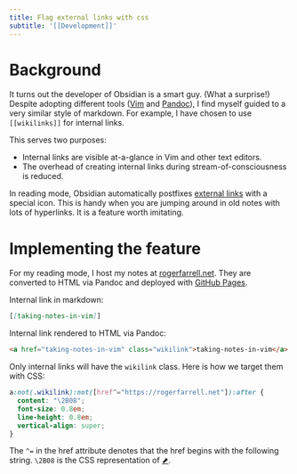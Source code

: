 ```yaml
---
title: Flag external links with css
subtitle: '[[Development]]'
---
```


# Background

It turns out the developer of Obsidian is a smart guy. (What a surprise!) Despite adopting different tools ([Vim](https://github.com/vim/vim) and [Pandoc](https://pandoc.org)), I find myself guided to a very similar style of markdown. For example, I have chosen to use `[[wikilinks]]` for internal links.

This serves two purposes:

- Internal links are visible at-a-glance in Vim and other text editors.
- The overhead of creating internal links during stream-of-consciousness is reduced.

In reading mode, Obsidian automatically postfixes [external links](https://help.obsidian.md/syntax#External+links) with a special icon. This is handy when you are jumping around in old notes with lots of hyperlinks. It is a feature worth imitating.

# Implementing the feature

For my reading mode, I host my notes at [rogerfarrell.net](https://rogerfarrell.net). They are converted to HTML via Pandoc and deployed with [GitHub Pages](https://pages.github.com).

Internal link in markdown:

```markdown
[[taking-notes-in-vim]]
```

Internal link rendered to HTML via Pandoc:

```html
<a href="taking-notes-in-vim" class="wikilink">taking-notes-in-vim</a>
```

Only internal links will have the `wikilink` class. Here is how we target them with CSS:

```css
a:not(.wikilink):not([href^="https://rogerfarrell.net"]):after {
  content: "\2B08";
  font-size: 0.8em;
  line-height: 0.8em;
  vertical-align: super;
}
```

The `^=` in the href attribute denotes that the href begins with the following string. `\2B08` is the CSS representation of [⬈](https://www.compart.com/en/unicode/U+2B08).
